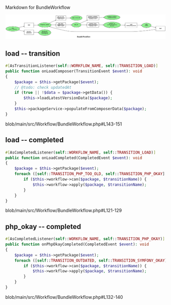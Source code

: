 Markdown for BundleWorkflow

![BundleWorkflow.svg](BundleWorkflow.svg)



## load -- transition


```php
#[AsTransitionListener(self::WORKFLOW_NAME, self::TRANSITION_LOAD)]
public function onLoadComposer(TransitionEvent $event): void
{
    $package = $this->getPackage($event);
    // @todo: check updatedAt
    if (true || !$data = $package->getData()) {
        $this->loadLatestVersionData($package);
    }
    $this->packageService->populateFromComposerData($package);
}
```
blob/main/src/Workflow/BundleWorkflow.php#L143-151
        


## load -- completed


```php
#[AsCompletedListener(self::WORKFLOW_NAME, self::TRANSITION_LOAD)]
public function onLoadCompleted(CompletedEvent $event): void
{
    $package = $this->getPackage($event);
    foreach ([self::TRANSITION_PHP_TOO_OLD, self::TRANSITION_PHP_OKAY] as $transitionName) {
        if ($this->workflow->can($package, $transitionName)) {
            $this->workflow->apply($package, $transitionName);
        }
    }
}
```
blob/main/src/Workflow/BundleWorkflow.php#L121-129
        

## php_okay -- completed


```php
#[AsCompletedListener(self::WORKFLOW_NAME, self::TRANSITION_PHP_OKAY)]
public function onPhpOkayCompleted(CompletedEvent $event): void
{
    $package = $this->getPackage($event);
    foreach ([self::TRANSITION_OUTDATED, self::TRANSITION_SYMFONY_OKAY] as $transitionName) {
        if ($this->workflow->can($package, $transitionName)) {
            $this->workflow->apply($package, $transitionName);
        }
    }
}
```
blob/main/src/Workflow/BundleWorkflow.php#L132-140
        

